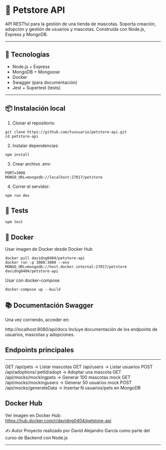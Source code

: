 # 🐾 Petstore API

API RESTful para la gestión de una tienda de mascotas. Soporta creación, adopción y gestión de usuarios y mascotas. Construida con Node.js, Express y MongoDB.

---

## 🚀 Tecnologías

- Node.js + Express
- MongoDB + Mongoose
- Docker
- Swagger (para documentación)
- Jest + Supertest (tests)

---

## 📦 Instalación local

1. Clonar el repositorio:
```
git clone https://github.com/tuusuario/petstore-api.git
cd petstore-api
```
2. Instalar dependencias:
```
npm install
```

3. Crear archivo .env:
```
PORT=3000
MONGO_URL=mongodb://localhost:27017/petstore
```

4. Correr el servidor:
```
npm run dev
```

## 🧪 Tests
```
npm test
```

## 🐳 Docker
Usar imagen de Docker desde Docker Hub
```
docker pull davidng0404/petstore-api
docker run -p 3000:3000 --env MONGO_URL=mongodb://host.docker.internal:27017/petstore davidng0404/petstore-api
```

Usar con docker-compose
```
docker-compose up --build
```

## 📚 Documentación Swagger
Una vez corriendo, acceder en:

http://localhost:8080/api/docs
Incluye documentación de los endpoints de usuarios, mascotas y adopciones.

## Endpoints principales
------------------------

GET    /api/pets                        -> Listar mascotas
GET    /api/users                       -> Listar usuarios
POST   /api/adoptions/:petId/adopt      -> Adoptar una mascota
GET    /api/mocks/mockingpets           -> Generar 100 mascotas mock
GET    /api/mocks/mockingusers          -> Generar 50 usuarios mock
POST   /api/mocks/generateData          -> Insertar N usuarios/pets en MongoDB

## Docker Hub
Ver imagen en Docker Hub:
https://hub.docker.com/r/davidng0404/petstore-api

✍️ Autor
Proyecto realizado por David Alejandro García como parte del curso de Backend con Node.js

---